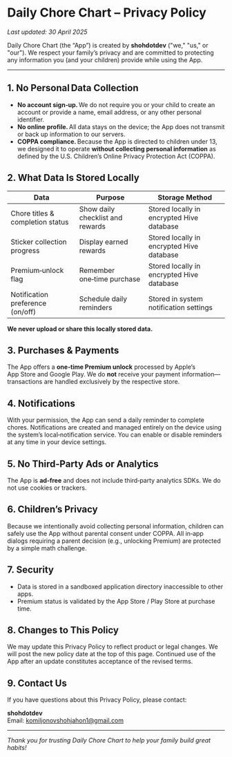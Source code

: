 # Daily Chore Chart – Privacy Policy

_Last updated: 30 April 2025_

Daily Chore Chart (the “App”) is created by **shohdotdev** ("we," "us," or "our"). We respect your family’s privacy and are committed to protecting any information you (and your children) provide while using the App.

---

## 1.  No Personal Data Collection

- **No account sign‑up.** We do not require you or your child to create an account or provide a name, email address, or any other personal identifier.
- **No online profile.** All data stays on the device; the App does not transmit or back up information to our servers.
- **COPPA compliance.** Because the App is directed to children under 13, we designed it to operate **without collecting personal information** as defined by the U.S. Children’s Online Privacy Protection Act (COPPA).

## 2.  What Data Is Stored Locally

| Data                                | Purpose                               | Storage Method |
|-------------------------------------|----------------------------------------|----------------|
| Chore titles & completion status    | Show daily checklist and rewards       | Stored locally in encrypted Hive database |
| Sticker collection progress         | Display earned rewards                 | Stored locally in encrypted Hive database |
| Premium‐unlock flag                 | Remember one‑time purchase             | Stored locally in encrypted Hive database |
| Notification preference (on/off)    | Schedule daily reminders               | Stored in system notification settings |

**We never upload or share this locally stored data.**

## 3.  Purchases & Payments

The App offers a **one‑time Premium unlock** processed by Apple’s App Store and Google Play. We do **not** receive your payment information—transactions are handled exclusively by the respective store.

## 4.  Notifications

With your permission, the App can send a daily reminder to complete chores. Notifications are created and managed entirely on the device using the system’s local‑notification service. You can enable or disable reminders at any time in your device settings.

## 5.  No Third‑Party Ads or Analytics

The App is **ad‑free** and does not include third‑party analytics SDKs. We do not use cookies or trackers.

## 6.  Children’s Privacy

Because we intentionally avoid collecting personal information, children can safely use the App without parental consent under COPPA. All in‑app dialogs requiring a parent decision (e.g., unlocking Premium) are protected by a simple math challenge.

## 7.  Security

- Data is stored in a sandboxed application directory inaccessible to other apps.
- Premium status is validated by the App Store / Play Store at purchase time.

## 8.  Changes to This Policy

We may update this Privacy Policy to reflect product or legal changes. We will post the new policy date at the top of this page. Continued use of the App after an update constitutes acceptance of the revised terms.

## 9.  Contact Us

If you have questions about this Privacy Policy, please contact:

**shohdotdev**  
Email: komiljonovshohjahon1@gmail.com

---

_Thank you for trusting Daily Chore Chart to help your family build great habits!_
